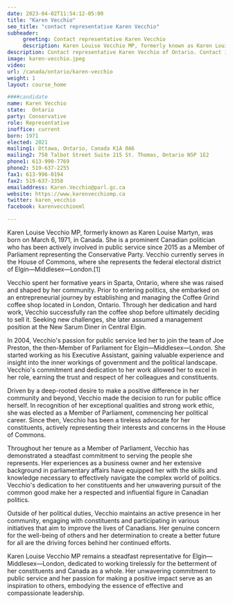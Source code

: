 ```yaml
---
date: 2023-04-02T11:54:12-05:00
title: "Karen Vecchio"
seo_title: "contact representative Karen Vecchio"
subheader:
     greeting: Contact representative Karen Vecchio
     description: Karen Louise Vecchio MP, formerly known as Karen Louise Martyn, was born on March 6, 1971, in Canada.
description: Contact representative Karen Vecchio of Ontario. Contact information for Karen Vecchio includes email address, phone number, and mailing address.
image: karen-vecchio.jpeg
video:
url: /canada/ontario/karen-vecchio
weight: 1
layout: course_home

####candidate
name: Karen Vecchio
state:	Ontario
party: Conservative
role: Representative
inoffice: current
born: 1971
elected: 2021
mailing1: Ottawa, Ontario, Canada K1A 0A6
mailing2: 750 Talbot Street Suite 215 St. Thomas, Ontario N5P 1E2
phone1: 613-990-7769
phone2: 519-637-2255
fax1: 613-996-0194
fax2: 519-637-3358
emailaddress: Karen.Vecchio@parl.gc.ca
website: https://www.karenvecchiomp.ca
twitter: karen_vecchio
facebook: karenvecchioeml

---
```


Karen Louise Vecchio MP, formerly known as Karen Louise Martyn, was born on March 6, 1971, in Canada. She is a prominent Canadian politician who has been actively involved in public service since 2015 as a Member of Parliament representing the Conservative Party. Vecchio currently serves in the House of Commons, where she represents the federal electoral district of Elgin—Middlesex—London.[1]

Vecchio spent her formative years in Sparta, Ontario, where she was raised and shaped by her community. Prior to entering politics, she embarked on an entrepreneurial journey by establishing and managing the Coffee Grind coffee shop located in London, Ontario. Through her dedication and hard work, Vecchio successfully ran the coffee shop before ultimately deciding to sell it. Seeking new challenges, she later assumed a management position at the New Sarum Diner in Central Elgin.

In 2004, Vecchio's passion for public service led her to join the team of Joe Preston, the then-Member of Parliament for Elgin—Middlesex—London. She started working as his Executive Assistant, gaining valuable experience and insight into the inner workings of government and the political landscape. Vecchio's commitment and dedication to her work allowed her to excel in her role, earning the trust and respect of her colleagues and constituents.

Driven by a deep-rooted desire to make a positive difference in her community and beyond, Vecchio made the decision to run for public office herself. In recognition of her exceptional qualities and strong work ethic, she was elected as a Member of Parliament, commencing her political career. Since then, Vecchio has been a tireless advocate for her constituents, actively representing their interests and concerns in the House of Commons.

Throughout her tenure as a Member of Parliament, Vecchio has demonstrated a steadfast commitment to serving the people she represents. Her experiences as a business owner and her extensive background in parliamentary affairs have equipped her with the skills and knowledge necessary to effectively navigate the complex world of politics. Vecchio's dedication to her constituents and her unwavering pursuit of the common good make her a respected and influential figure in Canadian politics.

Outside of her political duties, Vecchio maintains an active presence in her community, engaging with constituents and participating in various initiatives that aim to improve the lives of Canadians. Her genuine concern for the well-being of others and her determination to create a better future for all are the driving forces behind her continued efforts.

Karen Louise Vecchio MP remains a steadfast representative for Elgin—Middlesex—London, dedicated to working tirelessly for the betterment of her constituents and Canada as a whole. Her unwavering commitment to public service and her passion for making a positive impact serve as an inspiration to others, embodying the essence of effective and compassionate leadership.
